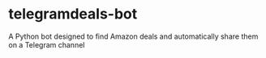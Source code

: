 # telegramdeals-bot
A Python bot designed to find Amazon deals and automatically share them on a Telegram channel
